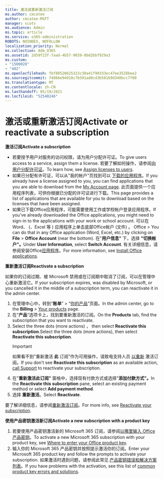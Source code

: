 ```yaml
---
title: 激活或重新激活订阅
ms.author: cmcatee
author: cmcatee-MSFT
manager: scotv
ms.audience: Admin
ms.topic: article
ms.service: o365-administration
ROBOTS: NOINDEX, NOFOLLOW
localization_priority: Normal
ms.collection: Adm_O365
ms.assetid: 2d59f23f-7aad-4b57-9039-0bd2bbf929a3
ms.custom:
- "1500028"
- "482"
ms.openlocfilehash: fbf80520625322c30a41f90333ec47ee3528bee2
ms.sourcegitcommit: f4866e94918c7b591ad0cd3b58169d340bcc7f00
ms.translationtype: MT
ms.contentlocale: zh-CN
ms.lasthandoff: 05/19/2021
ms.locfileid: "52540246"
---
```

# <a name="activate-or-reactivate-a-subscription"></a><span data-ttu-id="b872d-102">激活或重新激活订阅</span><span class="sxs-lookup"><span data-stu-id="b872d-102">Activate or reactivate a subscription</span></span>

<span data-ttu-id="b872d-103">**激活订阅**</span><span class="sxs-lookup"><span data-stu-id="b872d-103">**Activate a subscription**</span></span>

- <span data-ttu-id="b872d-104">若要授予用户对服务的访问权限，请为用户分配许可证。</span><span class="sxs-lookup"><span data-stu-id="b872d-104">To give users access to a service, assign them a license.</span></span> <span data-ttu-id="b872d-105">若要了解如何操作，请参阅[向用户分配许可证](/microsoft-365/admin/manage/assign-licenses-to-users)。</span><span class="sxs-lookup"><span data-stu-id="b872d-105">To learn how, see [Assign licenses to users](/microsoft-365/admin/manage/assign-licenses-to-users).</span></span>
- <span data-ttu-id="b872d-106">如果已分配有许可证，可以从"我的帐户"页找到可以 [下载的应用程序](https://portal.office.com/account/#installs)。</span><span class="sxs-lookup"><span data-stu-id="b872d-106">If you already have a license assigned to you, you can find applications that you are able to download from the [My Account page](https://portal.office.com/account/#installs).</span></span> <span data-ttu-id="b872d-107">此页面提供一个应用程序列表，可供你根据已分配的许可证进行下载。</span><span class="sxs-lookup"><span data-stu-id="b872d-107">This page provides a list of applications that are available for you to download based on the licenses that have been assigned.</span></span>
- <span data-ttu-id="b872d-108">如果已下载Office应用程序，可能需要使用工作或学校帐户登录应用程序。</span><span class="sxs-lookup"><span data-stu-id="b872d-108">If you've already downloaded the Office applications, you might need to sign-in to the applications with your work or school account.</span></span> <span data-ttu-id="b872d-109">可以在 Word、 (、Excel 等 ) 应用程序上单击底部Office帐户 (文件) 。 Office   >  </span><span class="sxs-lookup"><span data-stu-id="b872d-109">You can do that in any Office application (Word, Excel, etc.) by clicking on **File** > **Office Account** (near the bottom).</span></span> <span data-ttu-id="b872d-110">在"**用户信息"** 下，选择 **"切换帐户"。**</span><span class="sxs-lookup"><span data-stu-id="b872d-110">Under **User Information**, select **Switch Account**.</span></span> <span data-ttu-id="b872d-111">有关详细信息，请参阅安装Office[应用程序](/microsoft-365/admin/setup/install-applications)。</span><span class="sxs-lookup"><span data-stu-id="b872d-111">For more information, see [Install Office applications](/microsoft-365/admin/setup/install-applications).</span></span>

<span data-ttu-id="b872d-112">**重新激活订阅**</span><span class="sxs-lookup"><span data-stu-id="b872d-112">**Reactivate a subscription**</span></span>

<span data-ttu-id="b872d-113">如果你的订阅过期、被 Microsoft 禁用或在订阅期中取消了订阅，可以在管理中心重新激活它。</span><span class="sxs-lookup"><span data-stu-id="b872d-113">If your subscription expires, was disabled by Microsoft, or you cancelled it in the middle of a subscription term, you can reactivate it in the admin center.</span></span>
  
1. <span data-ttu-id="b872d-114">在管理中心中，转到“**账单**” > “[你的产品](https://go.microsoft.com/fwlink/p/?linkid=842054)”页面。</span><span class="sxs-lookup"><span data-stu-id="b872d-114">In the admin center, go to the **Billing** > [Your products](https://go.microsoft.com/fwlink/p/?linkid=842054) page.</span></span>
2. <span data-ttu-id="b872d-115">在“**产品**”选项卡上，找到要重新激活的订阅。</span><span class="sxs-lookup"><span data-stu-id="b872d-115">On the **Products** tab, find the subscription that you want to reactivate.</span></span>
3. <span data-ttu-id="b872d-116">Select the three dots (more actions) ， then select **Reactivate this subscription**.</span><span class="sxs-lookup"><span data-stu-id="b872d-116">Select the three dots (more actions), then select **Reactivate this subscription**.</span></span>
    > [!IMPORTANT]
    > <span data-ttu-id="b872d-117">如果看不到"重新激活 **此** 订阅"作为可用操作，请致电支持人员 [以重新](https://go.microsoft.com/fwlink/p/?linkid=518322) 激活订阅。</span><span class="sxs-lookup"><span data-stu-id="b872d-117">If you don't see **Reactivate this subscription** as an available action, [call Support](https://go.microsoft.com/fwlink/p/?linkid=518322) to reactivate your subscription.</span></span>
4. <span data-ttu-id="b872d-118">在"**重新激活此订阅"** 窗格中，选择现有付款方式或选择"**添加付款方式"。**</span><span class="sxs-lookup"><span data-stu-id="b872d-118">In the **Reactivate this subscription** pane, select an existing payment method or select **Add payment method**.</span></span>
5. <span data-ttu-id="b872d-119">选择 **重新激活**。</span><span class="sxs-lookup"><span data-stu-id="b872d-119">Select **Reactivate**.</span></span>

<span data-ttu-id="b872d-120">要了解详细信息，请参阅[重新激活订阅](/microsoft-365/commerce/subscriptions/reactivate-your-subscription)。</span><span class="sxs-lookup"><span data-stu-id="b872d-120">For more info, see [Reactivate your subscription](/microsoft-365/commerce/subscriptions/reactivate-your-subscription).</span></span>

<span data-ttu-id="b872d-121">**使用产品密钥激活新订阅**</span><span class="sxs-lookup"><span data-stu-id="b872d-121">**Activate a new subscription with a product key**</span></span>

1. <span data-ttu-id="b872d-122">若要使用产品密钥激活新的 Microsoft 365 订阅，请参阅[以哪里输入 Office 产品密钥](https://support.office.com/article/where-to-enter-your-office-product-key-0a82e5ae-739e-4b92-a6f4-2ec780c185db)。</span><span class="sxs-lookup"><span data-stu-id="b872d-122">To activate a new Microsoft 365 subscription with your product key, see [Where to enter your Office product key](https://support.office.com/article/where-to-enter-your-office-product-key-0a82e5ae-739e-4b92-a6f4-2ec780c185db).</span></span>
2. <span data-ttu-id="b872d-123">输入你的 Microsoft 365 产品密钥并按照提示激活你的订阅。</span><span class="sxs-lookup"><span data-stu-id="b872d-123">Enter your Microsoft 365 product key and follow the prompts to activate your subscription.</span></span> <span data-ttu-id="b872d-124">如果激活时遇到问题，请参阅此常见 [产品密钥错误和解决方案列表](/microsoft-365/commerce/product-key-errors-and-solutions)。</span><span class="sxs-lookup"><span data-stu-id="b872d-124">If you have problems with the activation, see this list of [common product key errors and solutions](/microsoft-365/commerce/product-key-errors-and-solutions).</span></span>